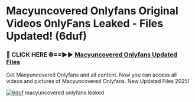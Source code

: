 # Macyuncovered Onlyfans Original Videos 0nlyFans Leaked - Files Updated! (6duf)

<h3>🔴 CLICK HERE 🌐==►► <a href="https://tinyurl.com/brd5kh86" rel="nofollow">Macyuncovered Onlyfans Updated Files</a></h3>

Get Macyuncovered Onlyfans and all content. Now you can access all videos and pictures of Macyuncovered Onlyfans. New Updated Files 2025!

[![6duf](https://i.imgur.com/K7sEzmb.gif)](https://tinyurl.com/brd5kh86)
macyuncovered onlyfans leaked